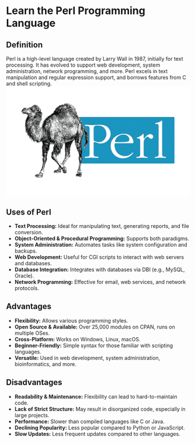 # Learn the Perl Programming Language

## Definition

Perl is a high-level language created by Larry Wall in 1987, initially for text processing. It has evolved to support web development, system administration, network programming, and more. Perl excels in text manipulation and regular expression support, and borrows features from C and shell scripting.
<br/>
![Logo-Perl](img/perl.png)
<br/>

## Uses of Perl

- **Text Processing:** Ideal for manipulating text, generating reports, and file conversion.
- **Object-Oriented & Procedural Programming:** Supports both paradigms.
- **System Administration:** Automates tasks like system configuration and backups.
- **Web Development:** Useful for CGI scripts to interact with web servers and databases.
- **Database Integration:** Integrates with databases via DBI (e.g., MySQL, Oracle).
- **Network Programming:** Effective for email, web services, and network protocols.

## Advantages

- **Flexibility:** Allows various programming styles.
- **Open Source & Available:** Over 25,000 modules on CPAN, runs on multiple OSes.
- **Cross-Platform:** Works on Windows, Linux, macOS.
- **Beginner-Friendly:** Simple syntax for those familiar with scripting languages.
- **Versatile:** Used in web development, system administration, bioinformatics, and more.

## Disadvantages

- **Readability & Maintenance:** Flexibility can lead to hard-to-maintain code.
- **Lack of Strict Structure:** May result in disorganized code, especially in large projects.
- **Performance:** Slower than compiled languages like C or Java.
- **Declining Popularity:** Less popular compared to Python or JavaScript.
- **Slow Updates:** Less frequent updates compared to other languages.
